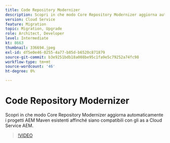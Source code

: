 ```yaml
---
title: Code Repository Modernizer
description: Scopri in che modo Core Repository Modernizer aggiorna automaticamente i progetti AEM Maven esistenti affinché siano compatibili con gli as a Cloud Service AEM.
version: Cloud Service
feature: Migration
topic: Migration, Upgrade
role: Architect, Developer
level: Intermediate
kt: 8663
thumbnail: 336694.jpeg
exl-id: df5e0e46-0255-4a77-b85d-b6520c871879
source-git-commit: b3e9251bdb18a008be95c1fa9e5c79252a74fc98
workflow-type: tm+mt
source-wordcount: '46'
ht-degree: 0%

---
```


# Code Repository Modernizer

Scopri in che modo Core Repository Modernizer aggiorna automaticamente i progetti AEM Maven esistenti affinché siano compatibili con gli as a Cloud Service AEM.

>[!VIDEO](https://video.tv.adobe.com/v/336694?quality=12&learn=on)
